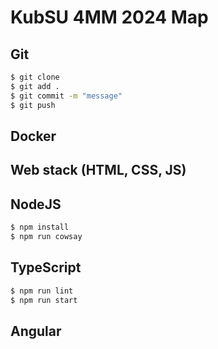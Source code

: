 # KubSU 4MM 2024 Map

## Git

```bash
$ git clone
$ git add .
$ git commit -m "message"
$ git push
```

## Docker

## Web stack (HTML, CSS, JS)

## NodeJS

```bash
$ npm install
$ npm run cowsay
```

## TypeScript

```bash
$ npm run lint
$ npm run start
```

## Angular